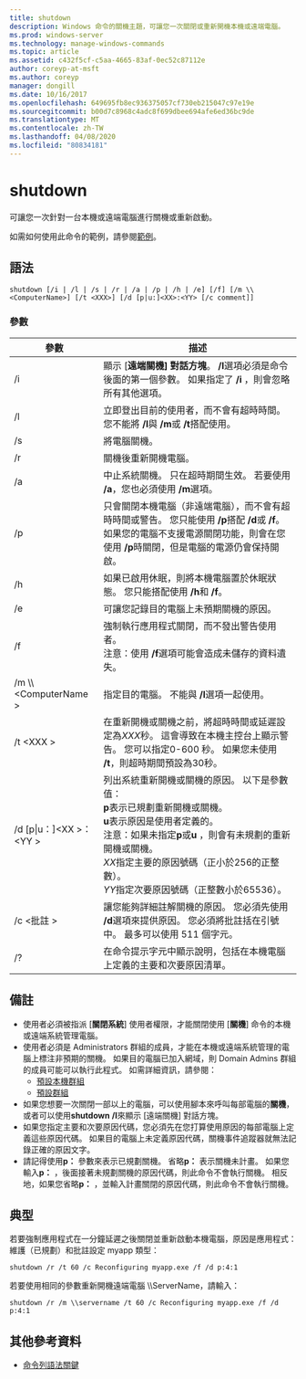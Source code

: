 ```yaml
---
title: shutdown
description: Windows 命令的關機主題，可讓您一次關閉或重新開機本機或遠端電腦。
ms.prod: windows-server
ms.technology: manage-windows-commands
ms.topic: article
ms.assetid: c432f5cf-c5aa-4665-83af-0ec52c87112e
author: coreyp-at-msft
ms.author: coreyp
manager: dongill
ms.date: 10/16/2017
ms.openlocfilehash: 649695fb8ec936375057cf730eb215047c97e19e
ms.sourcegitcommit: b00d7c8968c4adc8f699dbee694afe6ed36bc9de
ms.translationtype: MT
ms.contentlocale: zh-TW
ms.lasthandoff: 04/08/2020
ms.locfileid: "80834181"
---
```

# <a name="shutdown"></a>shutdown

可讓您一次針對一台本機或遠端電腦進行關機或重新啟動。

如需如何使用此命令的範例，請參閱[範例](#BKMK_examples)。

## <a name="syntax"></a>語法

```
shutdown [/i | /l | /s | /r | /a | /p | /h | /e] [/f] [/m \\<ComputerName>] [/t <XXX>] [/d [p|u:]<XX>:<YY> [/c comment]] 
```

### <a name="parameters"></a>參數

|參數|描述|
|---------|-----------|
|/i|顯示 [**遠端關機] 對話方塊**。 **/I**選項必須是命令後面的第一個參數。 如果指定了 **/i** ，則會忽略所有其他選項。|
|/l|立即登出目前的使用者，而不會有超時時間。 您不能將 **/l**與 **/m**或 **/t**搭配使用。|
|/s|將電腦關機。|
|/r|關機後重新開機電腦。|
|/a|中止系統關機。 只在超時期間生效。 若要使用 **/a**，您也必須使用 **/m**選項。|
|/p|只會關閉本機電腦（非遠端電腦），而不會有超時時間或警告。 您只能使用 **/p**搭配 **/d**或 **/f**。 如果您的電腦不支援電源關閉功能，則會在您使用 **/p**時關閉，但是電腦的電源仍會保持開啟。|
|/h|如果已啟用休眠，則將本機電腦置於休眠狀態。 您只能搭配使用 **/h**和 **/f**。|
|/e|可讓您記錄目的電腦上未預期關機的原因。|
|/f|強制執行應用程式關閉，而不發出警告使用者。</br>注意：使用 **/f**選項可能會造成未儲存的資料遺失。|
|/m \\\\\<ComputerName >|指定目的電腦。 不能與 **/l**選項一起使用。|
|/t \<XXX >|在重新開機或關機之前，將超時時間或延遲設定為*XXX*秒。 這會導致在本機主控台上顯示警告。 您可以指定0-600 秒。 如果您未使用 **/t**，則超時期間預設為30秒。|
|/d [p\|u：]\<XX >：\<YY >|列出系統重新開機或關機的原因。 以下是參數值：</br>**p**表示已規劃重新開機或關機。</br>**u**表示原因是使用者定義的。</br>注意：如果未指定**p**或**u** ，則會有未規劃的重新開機或關機。</br>*XX*指定主要的原因號碼（正小於256的正整數）。</br>*YY*指定次要原因號碼（正整數小於65536）。|
|/c \<批註 >|讓您能夠詳細註解關機的原因。 您必須先使用 **/d**選項來提供原因。 您必須將批註括在引號中。 最多可以使用 511 個字元。|
|/?|在命令提示字元中顯示說明，包括在本機電腦上定義的主要和次要原因清單。|

## <a name="remarks"></a>備註

-   使用者必須被指派 [**關閉系統**] 使用者權限，才能關閉使用 [**關機**] 命令的本機或遠端系統管理電腦。
-   使用者必須是 Administrators 群組的成員，才能在本機或遠端系統管理的電腦上標注非預期的關機。 如果目的電腦已加入網域，則 Domain Admins 群組的成員可能可以執行此程式。 如需詳細資訊，請參閱：  
    -   [預設本機群組](https://technet.microsoft.com/library/cc785098(v=ws.10).aspx)
    -   [預設群組](https://technet.microsoft.com/library/cc756898(v=ws.10).aspx)
-   如果您想要一次關閉一部以上的電腦，可以使用腳本來呼叫每部電腦的**關機**，或者可以使用**shutdown** **/I**來顯示 [遠端關機] 對話方塊。
-   如果您指定主要和次要原因代碼，您必須先在您打算使用原因的每部電腦上定義這些原因代碼。 如果目的電腦上未定義原因代碼，關機事件追蹤器就無法記錄正確的原因文字。
-   請記得使用**p：** 參數來表示已規劃關機。 省略**p：** 表示關機未計畫。 如果您輸入**p：** ，後面接著未規劃關機的原因代碼，則此命令不會執行關機。 相反地，如果您省略**p：** ，並輸入計畫關閉的原因代碼，則此命令不會執行關機。

## <a name="examples"></a><a name=BKMK_examples></a>典型

若要強制應用程式在一分鐘延遲之後關閉並重新啟動本機電腦，原因是應用程式：維護（已規劃）和批註設定 myapp 類型：
```
shutdown /r /t 60 /c Reconfiguring myapp.exe /f /d p:4:1
```
若要使用相同的參數重新開機遠端電腦 \\\\ServerName，請輸入：
```
shutdown /r /m \\servername /t 60 /c Reconfiguring myapp.exe /f /d p:4:1
```

## <a name="additional-references"></a>其他參考資料

- [命令列語法關鍵](command-line-syntax-key.md)
